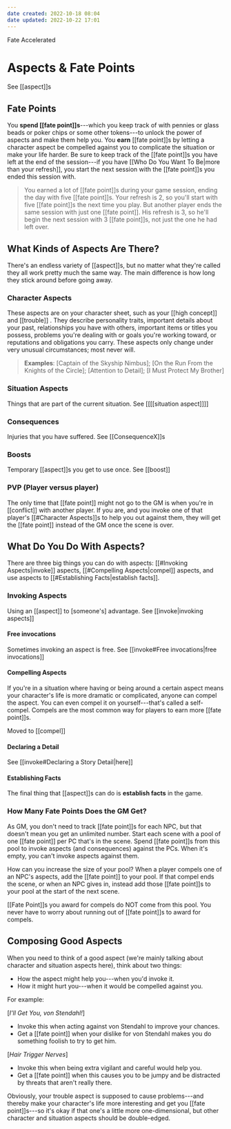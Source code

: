 ```yaml
---
date created: 2022-10-18 08:04
date updated: 2022-10-22 17:01
---
```


Fate Accelerated

# Aspects & Fate Points

See [[aspect]]s

## Fate Points

You **spend [[fate point]]s**---which you keep track of with pennies or glass beads or poker chips or some other tokens---to unlock the power of aspects and make them help you. You **earn** [[fate point]]s by letting a character aspect be compelled against you to complicate the situation or make your life harder. Be sure to keep track of the [[fate point]]s you have left at the end of the session---if you have [[Who Do You Want To Be|more than your refresh]], you start the next session with the [[fate point]]s you ended this session with.

> You earned a lot of [[fate point]]s during your game session, ending the day with five [[fate point]]s. Your refresh is 2, so you'll start with five [[fate point]]s the next time you play. But another player ends the same session with just one [[fate point]]. His refresh is 3, so he'll  begin the next session with 3 [[fate point]]s, not just the one he had  left over.

## What Kinds of Aspects Are There?

There's an endless variety of [[aspect]]s, but no matter what they're called they all work pretty much the same way. The main difference is how long they stick around before going away.

### Character Aspects

These aspects are on your character sheet, such as your [[high concept]]  and [[trouble]] .  They describe personality traits, important details about your past, relationships you have with others, important items or titles you possess, problems you're dealing with or goals you're working toward, or reputations and obligations you carry. These aspects only change under very unusual circumstances; most never will.

> **Examples**: [Captain of the Skyship Nimbus]; [On the Run From the Knights of the Circle]; [Attention to Detail]; [I Must Protect My Brother]

### Situation Aspects

Things that are part of the current situation. See [[[[situation aspect]]]]

### Consequences

Injuries that you have suffered. See [[ConsequenceX]]s

### Boosts

Temporary [[aspect]]s you get to use once.  See [[boost]]

### PVP (Player versus player)

The only time that [[fate point]] might not go to the GM is when you're in [[conflict]] with another player. If you are, and you invoke one of that player's [[#Character Aspects]]s to help you out against them, they will get the [[fate point]] instead of the GM once the scene is over.

## What Do You Do With Aspects?

There are three big things you can do with aspects: [[#Invoking Aspects|invoke]] aspects, [[#Compelling Aspects|compel]] aspects, and use aspects to [[#Establishing Facts|establish facts]].

### Invoking Aspects

Using an [[aspect]] to [someone's] advantage.  See [[invoke|invoking aspects]]

#### Free invocations

Sometimes invoking an aspect is free.  See [[invoke#Free invocations|free invocations]]

#### Compelling Aspects
If you're in a situation where having or being around a certain aspect means your character's life is more dramatic or complicated, anyone can compel the aspect. You can even compel it on yourself---that's called a self-compel. Compels are the most common way for players to earn more [[fate point]]s.

Moved to [[compel]]

#### Declaring a Detail

See [[invoke#Declaring a Story Detail|here]]

#### Establishing Facts

The final thing that [[aspect]]s can do is **establish facts** in the game. 

### How Many Fate Points Does the GM Get?

As GM, you don't need to track [[fate point]]s for each NPC, but that doesn't mean you get an unlimited number. Start each scene with a pool of one [[fate point]] per PC that's in the scene. Spend [[fate point]]s from this pool to invoke aspects (and consequences) against the PCs. When it's empty, you can't invoke aspects against them.

How can you increase the size of your pool? When a player compels one of an NPC's aspects, add the [[fate point]] to your pool. If that compel ends the scene, or when an NPC gives in, instead add those [[fate point]]s to your pool at the start of the next scene.

[[Fate Point]]s you award for compels do NOT come from this pool. You never have to worry about running out of [[fate point]]s to award for compels.


## Composing Good Aspects

When you need to think of a good aspect (we're mainly talking about character and situation aspects here), think about two things:

- How the aspect might help you---when you'd invoke it.
- How it might hurt you---when it would be compelled against you.

For example:

[_I'll Get You, von Stendahl!_]

- Invoke this when acting against von Stendahl to improve your   chances.
- Get a [[fate point]] when your dislike for von Stendahl makes you do something foolish to try to get him.

[_Hair Trigger Nerves_]

- Invoke this when being extra vigilant and careful would help you.
- Get a [[fate point]] when this causes you to be jumpy and be distracted   by threats that aren't really there.

Obviously, your trouble aspect is supposed to cause problems---and thereby make your character's life more interesting and get you [[fate point]]s---so it's okay if that one's a little more one-dimensional, but other character and situation aspects should be double-edged.

